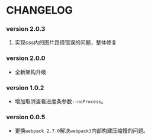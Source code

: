 # CHANGELOG

### version 2.0.3

1. 实现css内的图片路径错误的问题，整体修复

### version 2.0.0

- 全新架构升级

### version 1.0.2

- 增加取消查看进度条参数`--noProcess`。

### version 0.0.5

- 更换`webpack 2.7.0`解决`webpack3`内部构建压缩慢的问题。
